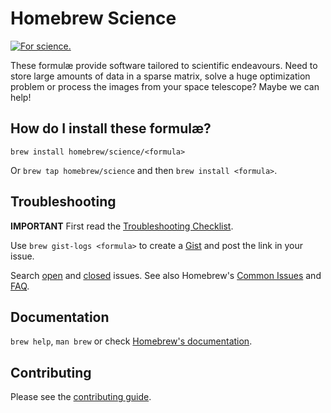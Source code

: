 # Homebrew Science
[![For science.](http://i.imgur.com/Bswp1.png)](http://xkcd.com/585)

These formulæ provide software tailored to scientific endeavours. Need to store
large amounts of data in a sparse matrix, solve a huge optimization problem or
process the images from your space telescope? Maybe we can help!

## How do I install these formulæ?
`brew install homebrew/science/<formula>`

Or `brew tap homebrew/science` and then `brew install <formula>`.

## Troubleshooting
**IMPORTANT** First read the [Troubleshooting Checklist](https://github.com/Homebrew/homebrew/blob/master/share/doc/homebrew/Troubleshooting.md#troubleshooting).

Use `brew gist-logs <formula>` to create a [Gist](https://gist.github.com/) and post the link in your issue.

Search [open](https://github.com/Homebrew/homebrew-science/issues?state=open) and [closed](https://github.com/Homebrew/homebrew-science/issues?state=closed) issues. See also Homebrew's  [Common Issues](https://github.com/Homebrew/homebrew/blob/master/share/doc/homebrew/Common-Issues.md) and [FAQ](https://github.com/Homebrew/homebrew/blob/master/share/doc/homebrew/FAQ.md).

## Documentation
`brew help`, `man brew` or check [Homebrew's documentation](https://github.com/Homebrew/homebrew/tree/master/share/doc/homebrew#readme).

## Contributing
Please see the [contributing guide](https://github.com/Homebrew/homebrew-science/blob/master/CONTRIBUTING.md).
